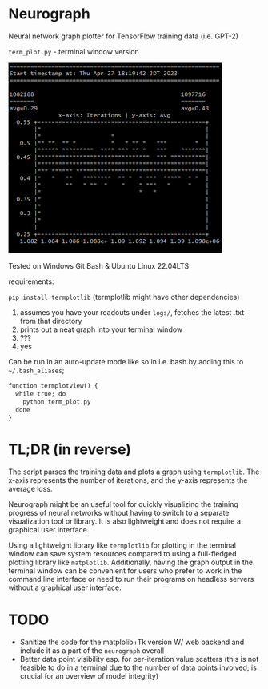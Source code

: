 # Neurograph
Neural network graph plotter for TensorFlow training data (i.e. GPT-2)

`term_plot.py` - terminal window version

![screenshot](sample.png)

Tested on Windows Git Bash & Ubuntu Linux 22.04LTS

requirements:

`pip install termplotlib`
(termplotlib might have other dependencies)

1. assumes you have your readouts under `logs/`, fetches the latest .txt from that directory
2. prints out a neat graph into your terminal window
3. ???
4. yes

Can be run in an auto-update mode like so in i.e. bash by adding this to `~/.bash_aliases`;

```
function termplotview() {
  while true; do
    python term_plot.py
  done
}
```

# TL;DR (in reverse)

The script parses the training data and plots a graph using `termplotlib`. The x-axis represents the number of iterations, and the y-axis represents the average loss.

Neurograph might be an useful tool for quickly visualizing the training progress of neural networks without having to switch to a separate visualization tool or library. It is also lightweight and does not require a graphical user interface.

Using a lightweight library like `termplotlib` for plotting in the terminal window can save system resources compared to using a full-fledged plotting library like `matplotlib`. Additionally, having the graph output in the terminal window can be convenient for users who prefer to work in the command line interface or need to run their programs on headless servers without a graphical user interface.

# TODO

- Sanitize the code for the matplolib+Tk version W/ web backend and include it as a part of the `neurograph` overall
- Better data point visibility esp. for per-iteration value scatters (this is not feasible to do in a terminal due to the number of data points involved; is crucial for an overview of model integrity)

